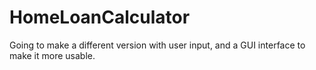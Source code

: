 # HomeLoanCalculator

Going to make a different version with user input, and a GUI interface to make it more usable. 
